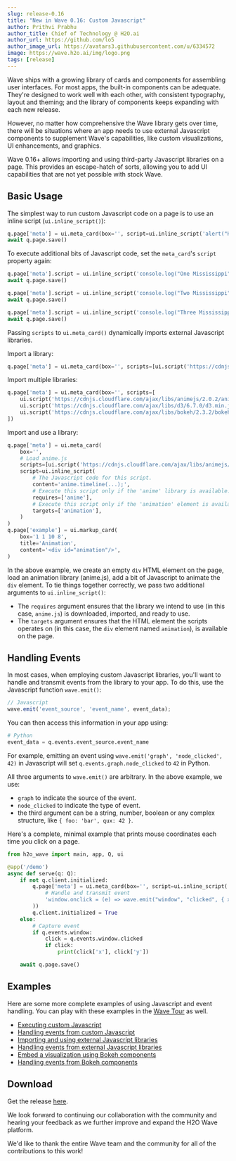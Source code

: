 ```yaml
---
slug: release-0.16
title: "New in Wave 0.16: Custom Javascript"
author: Prithvi Prabhu
author_title: Chief of Technology @ H2O.ai
author_url: https://github.com/lo5
author_image_url: https://avatars3.githubusercontent.com/u/6334572
image: https://wave.h2o.ai/img/logo.png
tags: [release]
---
```


Wave ships with a growing library of cards and components for assembling user interfaces. For most apps, the built-in components can be adequate. They're designed to work well with each other, with consistent typography, layout and theming; and the library of components keeps expanding with each new release. 

However, no matter how comprehensive the Wave library gets over time, there will be situations where an app needs to use external Javascript components to supplement Wave's capabilities, like custom visualizations, UI enhancements, and graphics.

Wave 0.16+ allows importing and using third-party Javascript libraries on a page. This provides an escape-hatch of sorts, allowing you to add UI capabilities that are not yet possible with stock Wave.

<!--truncate-->

## Basic Usage

The simplest way to run custom Javascript code on a page is to use an inline script (`ui.inline_script()`):

```py
q.page['meta'] = ui.meta_card(box='', script=ui.inline_script('alert("Hello World!");'))
await q.page.save()
```

To execute additional bits of Javascript code, set the `meta_card`'s `script` property again:

```py
q.page['meta'].script = ui.inline_script('console.log("One Mississippi");')
await q.page.save()

q.page['meta'].script = ui.inline_script('console.log("Two Mississippi");')
await q.page.save()

q.page['meta'].script = ui.inline_script('console.log("Three Mississippi");')
await q.page.save()
```

Passing `scripts` to `ui.meta_card()` dynamically imports external Javascript libraries.

Import a library:

```py
q.page['meta'] = ui.meta_card(box='', scripts=[ui.script('https://cdnjs.cloudflare.com/ajax/libs/animejs/2.0.2/anime.min.js')])
```

Import multiple libraries:

```py
q.page['meta'] = ui.meta_card(box='', scripts=[
    ui.script('https://cdnjs.cloudflare.com/ajax/libs/animejs/2.0.2/anime.min.js'),
    ui.script('https://cdnjs.cloudflare.com/ajax/libs/d3/6.7.0/d3.min.js'),
    ui.script('https://cdnjs.cloudflare.com/ajax/libs/bokeh/2.3.2/bokeh.min.js'),
])
```

Import and use a library:

```py
q.page['meta'] = ui.meta_card(
    box='',
    # Load anime.js
    scripts=[ui.script('https://cdnjs.cloudflare.com/ajax/libs/animejs/2.0.2/anime.min.js')],
    script=ui.inline_script(
        # The Javascript code for this script.
        content='anime.timeline(...);',
        # Execute this script only if the 'anime' library is available.
        requires=['anime'],
        # Execute this script only if the 'animation' element is available.
        targets=['animation'],
    )
)
q.page['example'] = ui.markup_card(
    box='1 1 10 8',
    title='Animation',
    content='<div id="animation"/>',
)
```

In the above example, we create an empty `div` HTML element on the page, load an animation library (anime.js), add a bit of Javascript to animate the `div` element. To tie things together correctly, we pass two additional arguments to `ui.inline_script()`:
- The `requires` argument ensures that the library we intend to use (in this case, `anime.js`) is downloaded, imported, and ready to use.
- The `targets` argument ensures that the HTML element the scripts operates on (in this case, the `div` element named `animation`), is available on the page.

## Handling Events

In most cases, when employing custom Javascript libraries, you'll want to handle and transmit events from the library to your app. To do this, use the Javascript function `wave.emit()`:

```js
// Javascript
wave.emit('event_source', 'event_name', event_data); 
```

You can then access this information in your app using:

```py
# Python
event_data = q.events.event_source.event_name
```

For example, emitting an event using `wave.emit('graph', 'node_clicked', 42)` in Javascript will set `q.events.graph.node_clicked` to `42` in Python.

All three arguments to `wave.emit()` are arbitrary. In the above example, we use:
- `graph` to indicate the source of the event.
- `node_clicked` to indicate the type of event.
- the third argument can be a string, number, boolean or any complex structure, like `{ foo: 'bar', qux: 42 }`.

Here's a complete, minimal example that prints mouse coordinates each time you click on a page.

```py
from h2o_wave import main, app, Q, ui

@app('/demo')
async def serve(q: Q):
    if not q.client.initialized:
        q.page['meta'] = ui.meta_card(box='', script=ui.inline_script(
            # Handle and transmit event
            'window.onclick = (e) => wave.emit("window", "clicked", { x: e.clientX, y: e.clientY });'
        ))
        q.client.initialized = True
    else:
        # Capture event
        if q.events.window:
            click = q.events.window.clicked
            if click:
                print(click['x'], click['y'])

    await q.page.save()
```

## Examples

Here are some more complete examples of using Javascript and event handling. You can play with these examples in the [Wave Tour](/docs/tour) as well.

- [Executing custom Javascript](/docs/examples/meta-inline-script)
- [Handling events from custom Javascript](/docs/examples/meta-inline-script-callback)
- [Importing and using external Javascript libraries](/docs/examples/meta-script)
- [Handling events from external Javascript libraries](/docs/examples/meta-script-callback)
- [Embed a visualization using Bokeh components](/docs/examples/plot-bokeh-script)
- [Handling events from Bokeh components](/docs/examples/plot-bokeh-callbacks)


## Download

Get the release [here](https://github.com/h2oai/wave/releases/tag/v0.16.0).

We look forward to continuing our collaboration with the community and hearing your feedback as we further improve and expand the H2O Wave platform.

We'd like to thank the entire Wave team and the community for all of the contributions to this work!

